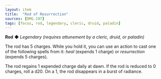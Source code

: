 ```yaml
---
layout: item
title:  "Rod of Resurrection"
sources: [DMG.197]
tags: [focus, rod, legendary, cleric, druid, paladin]
---
```


**Rod** ◆ *Legendary (requires attunement by a cleric, druid, or paladin)*

The rod has 5 charges. While you hold it, you can use an action to cast one of the following spells from it: _heal_ (expends 1 charge) or _resurrection_ (expends 5 charges).

The rod regains 1 expended charge daily at dawn. If the rod is reduced to 0 charges, roll a d20. On a 1, the rod disappears in a burst of radiance.